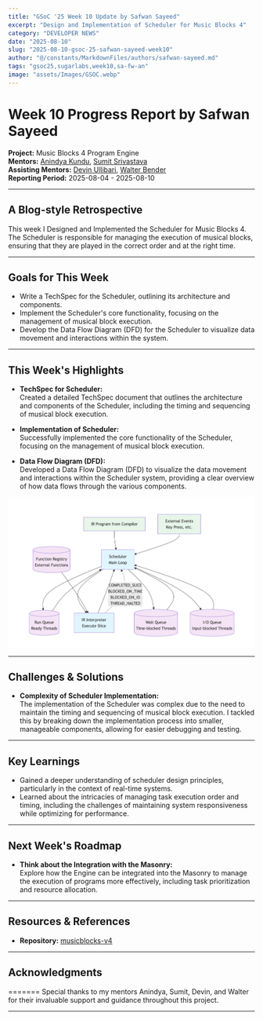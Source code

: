 ```yaml
---
title: "GSoC '25 Week 10 Update by Safwan Sayeed"
excerpt: "Design and Implementation of Scheduler for Music Blocks 4"
category: "DEVELOPER NEWS"
date: "2025-08-10"
slug: "2025-08-10-gsoc-25-safwan-sayeed-week10"
author: "@/constants/MarkdownFiles/authors/safwan-sayeed.md"
tags: "gsoc25,sugarlabs,week10,sa-fw-an"
image: "assets/Images/GSOC.webp"
---
```


<!-- markdownlint-disable -->

# Week 10 Progress Report by Safwan Sayeed

**Project:** Music Blocks 4 Program Engine  
**Mentors:** [Anindya Kundu](https://github.com/meganindya/), [Sumit Srivastava](https://github.com/sum2it)  
**Assisting Mentors:** [Devin Ullibari](https://github.com/pikurasa/), [Walter Bender](https://github.com/walterbender)  
**Reporting Period:** 2025-08-04 - 2025-08-10

---

## A Blog-style Retrospective

This week I Designed and Implemented the Scheduler for Music Blocks 4. The Scheduler is responsible for managing the execution of musical blocks, ensuring that they are played in the correct order and at the right time.

---

## Goals for This Week

- Write a TechSpec for the Scheduler, outlining its architecture and components.
- Implement the Scheduler's core functionality, focusing on the management of musical block execution.
- Develop the Data Flow Diagram (DFD) for the Scheduler to visualize data movement and interactions within the system.
---

## This Week's Highlights

- **TechSpec for Scheduler:**  
  Created a detailed TechSpec document that outlines the architecture and components of the Scheduler, including the timing and sequencing of musical block execution.
- **Implementation of Scheduler:**  
  Successfully implemented the core functionality of the Scheduler, focusing on the management of musical block execution.

- **Data Flow Diagram (DFD):**  
  Developed a Data Flow Diagram (DFD) to visualize the data movement and interactions within the Scheduler system, providing a clear overview of how data flows through the various components.

![Scheduler-DFD](/assets/Developers/Safwan/scheduler-dfd.png)

---

## Challenges & Solutions

- **Complexity of Scheduler Implementation:**  
  The implementation of the Scheduler was complex due to the need to maintain the timing and sequencing of musical block execution. I tackled this by breaking down the implementation process into smaller, manageable components, allowing for easier debugging and testing.

---

## Key Learnings

- Gained a deeper understanding of scheduler design principles, particularly in the context of real-time systems.
- Learned about the intricacies of managing task execution order and timing, including the challenges of maintaining system responsiveness while optimizing for performance.
---

## Next Week's Roadmap

- **Think about the Integration with the Masonry:**  
  Explore how the Engine can be integrated into the Masonry to manage the execution of programs more effectively, including task prioritization and resource allocation.

---

## Resources & References

- **Repository:** [musicblocks-v4](https://github.com/sugarlabs/musicblocks-v4)

---

## Acknowledgments

=======
Special thanks to my mentors Anindya, Sumit, Devin, and Walter for their invaluable support and guidance throughout this project.

---
